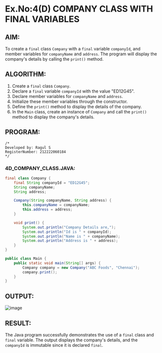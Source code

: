 # Ex.No:4(D) COMPANY CLASS WITH FINAL VARIABLES

## AIM:
To create a `final` class `Company` with a `final` variable `companyId`, and member variables for `companyName` and `address`. The program will display the company's details by calling the `print()` method.

## ALGORITHM:
1. Create a `final` class `Company`.
2. Declare a `final` variable `companyId` with the value "ED12G45".
3. Declare member variables for `companyName` and `address`.
4. Initialize these member variables through the constructor.
5. Define the `print()` method to display the details of the company.
6. In the `Main` class, create an instance of `Company` and call the `print()` method to display the company's details.

## PROGRAM:
```
/*
Developed by: Ragul S
RegisterNumber: 212222060184
*/
```
### 4D_COMPANY_CLASS.JAVA:
```java
final class Company {
    final String companyId = "ED12G45";
    String companyName;
    String address;

    Company(String companyName, String address) {
        this.companyName = companyName;
        this.address = address;
    }

    void print() {
        System.out.println("Company Details are,");
        System.out.println("Id is " + companyId);
        System.out.println("Name is " + companyName);
        System.out.println("Address is " + address);
    }
}

public class Main {
    public static void main(String[] args) {
        Company company = new Company("ABC Foods", "Chennai");
        company.print();
    }
}
```

## OUTPUT:
![image](https://github.com/user-attachments/assets/cd68c8d0-87ee-461b-9526-81deb28a10d0)


## RESULT:
The Java program successfully demonstrates the use of a `final` class and `final` variable. The output displays the company's details, and the `companyId` is immutable since it is declared `final`.
